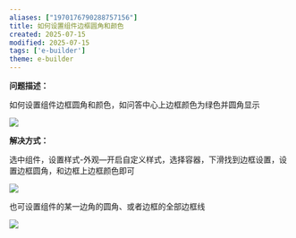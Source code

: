```yaml
---
aliases: ["1970176790288757156"]
title: 如何设置组件边框圆角和颜色
created: 2025-07-15
modified: 2025-07-15
tags: ['e-builder']
theme: e-builder
---
```


**问题描述：**

如何设置组件边框圆角和颜色，如问答中心上边框颜色为绿色并圆角显示

![](562be5222c295765729c53ace4e29e42.jpg)

**解决方式：**

选中组件，设置样式-外观—开启自定义样式，选择容器，下滑找到边框设置，设置边框圆角，和边框上边框颜色即可

![](87180a32b85d1fb5b86006cad768ff11.jpg)

也可设置组件的某一边角的圆角、或者边框的全部边框线

![](0cfdcf9d1a17994e41647a0741fa3ea4.jpg)